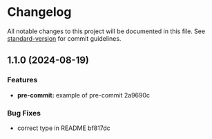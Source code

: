 # Changelog

All notable changes to this project will be documented in this file. See [standard-version](https://github.com/conventional-changelog/standard-version) for commit guidelines.

## 1.1.0 (2024-08-19)


### Features

* **pre-commit:** example of pre-commit 2a9690c


### Bug Fixes

* correct type in README bf817dc
